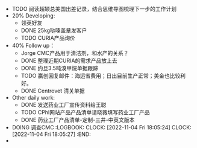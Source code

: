 - TODO 阅读超颖总美国出差记录，结合思维导图梳理下一步的工作计划
- 20% Developing:
	- 领英好友
	- DONE 25kg哒嗪盖章发客户
	- TODO CURIA产品询价
- 40% Follow up：
	- Jorge CMC产品用于清洁剂，和水产的关系？
	- DONE  整理近期CURIA的需求产品放上去
	- DONE 约旦3.5吨溴甲烷单据跟踪
	- TODO 赢创回复邮件：海运省费用；日出目前生产正常；美金也比较利好。
	- DONE Centrovet 清关单据
- Other daily work:
	- DONE 发送药业工厂宣传资料给王聪
	- TODO CPhI网站产品产品清单请晓薇填写药业工厂产品
	- DONE 药业工厂产品清单-定制-三井-中英文版本
- DOING 调查CMC
  :LOGBOOK:
  CLOCK: [2022-11-04 Fri 18:05:24]
  CLOCK: [2022-11-04 Fri 18:05:27]
  :END:
-